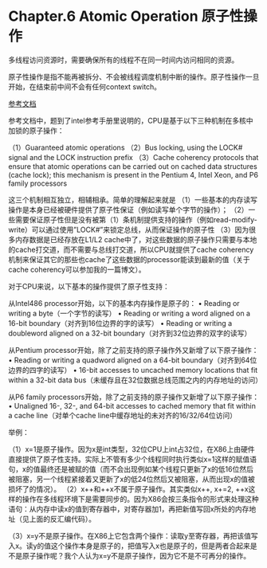 # Chapter.6 Atomic Operation 原子性操作



多线程访问资源时，需要确保所有的线程不在同一时间内访问相同的资源。

原子性操作是指不能再被拆分、不会被线程调度机制中断的操作。原子性操作一旦开始，在结束前中间不会有任何context switch。

[参考文档](https://blog.csdn.net/rain_qingtian/article/details/11020827)

参考文档中，题到了intel参考手册里说明的，CPU是基于以下三种机制在多核中加锁的原子操作：

（1）Guaranteed atomic operations 
（2）Bus locking, using the LOCK# signal and the LOCK instruction prefix
（3）Cache coherency protocols that ensure that atomic operations can be carried out on cached data structures (cache lock); this mechanism is present in the Pentium 4, Intel Xeon, and P6 family processors

这三个机制相互独立，相辅相承。简单的理解起来就是
（1）一些基本的内存读写操作是本身已经被硬件提供了原子性保证（例如读写单个字节的操作）；
（2）一些需要保证原子性但是没有被第（1）条机制提供支持的操作（例如read-modify-write）可以通过使用”LOCK#”来锁定总线，从而保证操作的原子性
（3）因为很多内存数据是已经存放在L1/L2 cache中了，对这些数据的原子操作只需要与本地的cache打交道，而不需要与总线打交道，所以CPU就提供了cache coherency机制来保证其它的那些也cache了这些数据的processor能读到最新的值（关于cache coherency可以参加我的一篇博文）。



 对于CPU来说，以下基本的操作提供了原子性支持：

从Intel486 processor开始，以下的基本内存操作是原子的：
• Reading or writing a byte（一个字节的读写）
• Reading or writing a word aligned on a 16-bit boundary（对齐到16位边界的字的读写）
• Reading or writing a doubleword aligned on a 32-bit boundary（对齐到32位边界的双字的读写）

从Pentium processor开始，除了之前支持的原子操作外又新增了以下原子操作：
• Reading or writing a quadword aligned on a 64-bit boundary（对齐到64位边界的四字的读写）
• 16-bit accesses to uncached memory locations that fit within a 32-bit data bus（未缓存且在32位数据总线范围之内的内存地址的访问）

从P6 family processors开始，除了之前支持的原子操作又新增了以下原子操作：
• Unaligned 16-, 32-, and 64-bit accesses to cached memory that fit within a cache line（对单个cache line中缓存地址的未对齐的16/32/64位访问）

举例：

（1）x=1是原子操作。因为x是int类型，32位CPU上int占32位，在X86上由硬件直接提供了原子性支持。实际上不管有多少个线程同时执行类似x=1这样的赋值语句，x的值最终还是被赋的值（而不会出现例如某个线程只更新了x的低16位然后被阻塞，另一个线程紧接着又更新了x的低24位然后又被阻塞，从而出现x的值被损坏了的情况）。
（2）x++和++x不属于原子操作。其实类似x++, x+=2, ++x这样的操作在多线程环境下是需要同步的。因为X86会按三条指令的形式来处理这种语句：从内存中读x的值到寄存器中，对寄存器加1，再把新值写回x所处的内存地址（见上面的反汇编代码）。

（3）x=y不是原子操作。在X86上它包含两个操作：读取y至寄存器，再把该值写入x。读y的值这个操作本身是原子的，把值写入x也是原子的，但是两者合起来是不是原子操作呢？我个人认为x=y不是原子操作，因为它不是不可再分的操作。